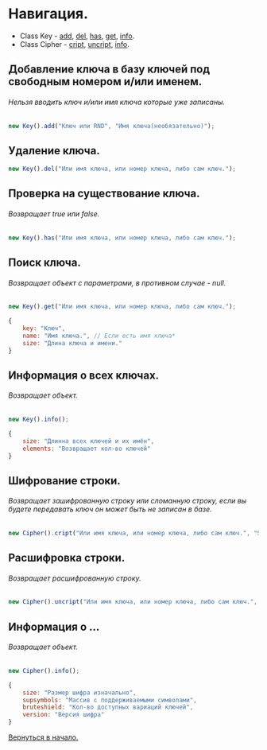 <a name="Start"></a> 
# Навигация.
- Class Key - [add](#Add), [del](#Del), [has](#Has), [get](#Get), [info](#Info).
- Class Cipher - [cript](#Cript), [uncript](#Uncript), [info](#CipherInfo).

<a name="Add"></a> 
## Добавление ключа в базу ключей под свободным номером и/или именем.
###### Нельзя вводить ключ и/или имя ключа которые уже записаны.
```JavaScript
new Key().add("Ключ или RND", "Имя ключа(необязательно)");
```
<a name="Del"></a> 
## Удаление ключа.
```JavaScript
new Key().del("Или имя ключа, или номер ключа, либо сам ключ.");
```
<a name="Has"></a> 
## Проверка на существование ключа.
###### Возвращает true или false.
```JavaScript
new Key().has("Или имя ключа, или номер ключа, либо сам ключ.");
```
<a name="Get"></a> 
## Поиск ключа.
###### Возвращает объект с параметрами, в противном случае - null.
```JavaScript
new Key().get("Или имя ключа, или номер ключа, либо сам ключ.");
```
```JavaScript
{
    key: "Ключ",
    name: "Имя ключа.", // Если есть имя ключа*
    size: "Длина ключа и имени."
}
```
<a name="Info"></a> 
## Информация о всех ключах.
###### Возвращает объект.
```JavaScript
new Key().info();
```
```JavaScript
{
    size: "Длинна всех ключей и их имён",
    elements: "Возвращает кол-во ключей"
}
```
<a name="Cript"></a> 
## Шифрование строки.
###### Возвращает зашифрованную строку или сломанную строку, если вы будете передавать ключ он может быть не записан в базе.
```JavaScript
new Cipher().cript("Или имя ключа, или номер ключа, либо сам ключ.", "String");
```
<a name="Uncript"></a> 
## Расшифровка строки.
###### Возвращает расшифрованную строку.
```JavaScript
new Cipher().uncript("Или имя ключа, или номер ключа, либо сам ключ.", "String");
```
<a name="CipherInfo"></a> 
## Информация о ...
###### Возвращает объект.
```JavaScript
new Cipher().info();
```
```JavaScript
{
    size: "Размер шифра изначально",
    supsymbols: "Массив с поддерживаемыми символами",
    bruteshield: "Кол-во доступных вариаций ключей",
    version: "Версия шифра"
}
```
[Вернуться в начало.](#Start)
